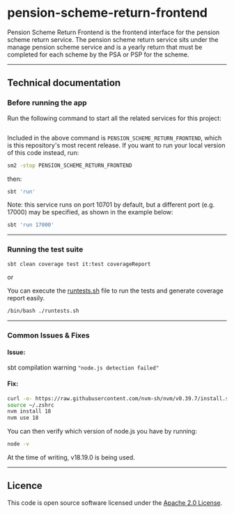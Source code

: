 # pension-scheme-return-frontend

Pension Scheme Return Frontend is the frontend interface for the pension scheme return service.
The pension scheme return service sits under the manage pension scheme service and is a yearly
return that must be completed for each scheme by the PSA or PSP for the scheme.

***

## Technical documentation

### Before running the app

Run the following command to start all the related services for this project:
```bash

```
Included in the above command is `PENSION_SCHEME_RETURN_FRONTEND`, which is this repository's most recent release.
If you want to run your local version of this code instead, run:
```bash
sm2 -stop PENSION_SCHEME_RETURN_FRONTEND
```

then:

```bash
sbt 'run'
```

Note: this service runs on port 10701 by default, but a different port (e.g. 17000) may be specified, as shown in the example below:

```bash
sbt 'run 17000'
```

***

### Running the test suite

```bash
sbt clean coverage test it:test coverageReport
```

or

You can execute the [runtests.sh](runtests.sh) file to run the tests and generate coverage report easily.
```bash
/bin/bash ./runtests.sh
```

***

### Common Issues & Fixes

#### Issue:

sbt compilation warning `"node.js detection failed"`

#### Fix:

```bash
curl -o- https://raw.githubusercontent.com/nvm-sh/nvm/v0.39.7/install.sh | bash
source ~/.zshrc
nvm install 18
nvm use 18
```

You can then verify which version of node.js you have by running:

```bash
node -v
```

At the time of writing, v18.19.0 is being used.

***

## Licence

This code is open source software licensed under the [Apache 2.0 License]("http://www.apache.org/licenses/LICENSE-2.0.html").
